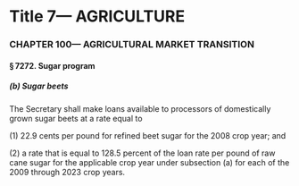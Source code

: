 
# Title 7— AGRICULTURE
### CHAPTER 100— AGRICULTURAL MARKET TRANSITION
#### § 7272. Sugar program
##### (b) Sugar beets

The Secretary shall make loans available to processors of domestically grown sugar beets at a rate equal to

(1) 22.9 cents per pound for refined beet sugar for the 2008 crop year; and

(2) a rate that is equal to 128.5 percent of the loan rate per pound of raw cane sugar for the applicable crop year under subsection (a) for each of the 2009 through 2023 crop years.
